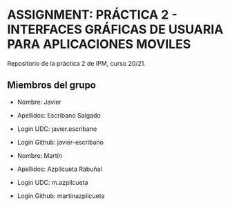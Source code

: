 # ASSIGNMENT: PRÁCTICA 2 - INTERFACES GRÁFICAS DE USUARIA PARA APLICACIONES MOVILES

Repositorio de la práctica 2 de IPM, curso 20/21.

## Miembros del grupo

  * Nombre: Javier
  * Apellidos: Escribano Salgado
  * Login UDC: javier.escribano
  * Login Github: javier-escribano
  
  * Nombre: Martín
  * Apellidos: Azpilcueta Rabuñal
  * Login UDC: m.azpilcueta
  * Login Github: martinazpilcueta

